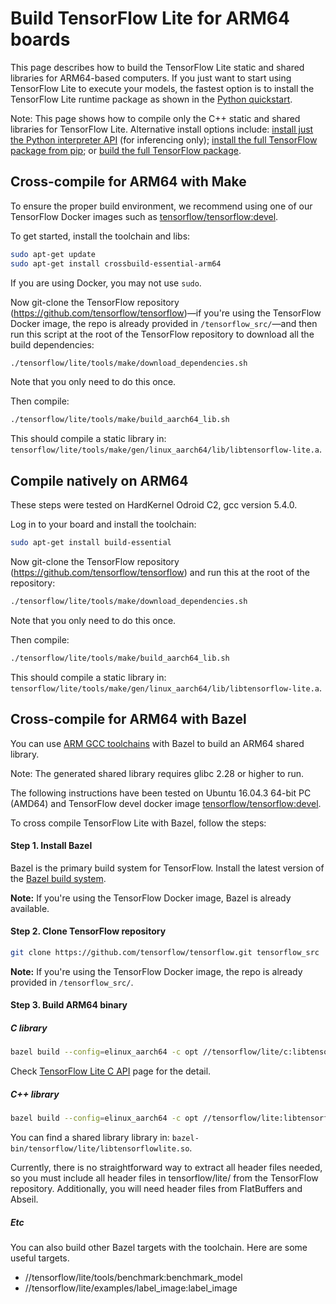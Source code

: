 # Build TensorFlow Lite for ARM64 boards

This page describes how to build the TensorFlow Lite static and shared libraries
for ARM64-based computers. If you just want to start using TensorFlow Lite to
execute your models, the fastest option is to install the TensorFlow Lite
runtime package as shown in the [Python quickstart](python.md).

Note: This page shows how to compile only the C++ static and shared libraries
for TensorFlow Lite. Alternative install options include:
[install just the Python interpreter API](python.md) (for inferencing only);
[install the full TensorFlow package from pip](https://www.tensorflow.org/install/pip);
or
[build the full TensorFlow package](https://www.tensorflow.org/install/source).

## Cross-compile for ARM64 with Make

To ensure the proper build environment, we recommend using one of our TensorFlow
Docker images such as
[tensorflow/tensorflow:devel](https://hub.docker.com/r/tensorflow/tensorflow/tags/).

To get started, install the toolchain and libs:

```bash
sudo apt-get update
sudo apt-get install crossbuild-essential-arm64
```

If you are using Docker, you may not use `sudo`.

Now git-clone the TensorFlow repository
(https://github.com/tensorflow/tensorflow)—if you're using the TensorFlow Docker
image, the repo is already provided in `/tensorflow_src/`—and then run this
script at the root of the TensorFlow repository to download all the build
dependencies:

```bash
./tensorflow/lite/tools/make/download_dependencies.sh
```

Note that you only need to do this once.

Then compile:

```bash
./tensorflow/lite/tools/make/build_aarch64_lib.sh
```

This should compile a static library in:
`tensorflow/lite/tools/make/gen/linux_aarch64/lib/libtensorflow-lite.a`.

## Compile natively on ARM64

These steps were tested on HardKernel Odroid C2, gcc version 5.4.0.

Log in to your board and install the toolchain:

```bash
sudo apt-get install build-essential
```

Now git-clone the TensorFlow repository
(https://github.com/tensorflow/tensorflow) and run this at the root of the
repository:

```bash
./tensorflow/lite/tools/make/download_dependencies.sh
```

Note that you only need to do this once.

Then compile:

```bash
./tensorflow/lite/tools/make/build_aarch64_lib.sh
```

This should compile a static library in:
`tensorflow/lite/tools/make/gen/linux_aarch64/lib/libtensorflow-lite.a`.

## Cross-compile for ARM64 with Bazel

You can use
[ARM GCC toolchains](https://github.com/tensorflow/tensorflow/tree/master/third_party/toolchains/embedded/arm-linux)
with Bazel to build an ARM64 shared library.

Note: The generated shared library requires glibc 2.28 or higher to run.

The following instructions have been tested on Ubuntu 16.04.3 64-bit PC (AMD64)
and TensorFlow devel docker image
[tensorflow/tensorflow:devel](https://hub.docker.com/r/tensorflow/tensorflow/tags/).

To cross compile TensorFlow Lite with Bazel, follow the steps:

#### Step 1. Install Bazel

Bazel is the primary build system for TensorFlow. Install the latest version of
the [Bazel build system](https://bazel.build/versions/master/docs/install.html).

**Note:** If you're using the TensorFlow Docker image, Bazel is already
available.

#### Step 2. Clone TensorFlow repository

```sh
git clone https://github.com/tensorflow/tensorflow.git tensorflow_src
```

**Note:** If you're using the TensorFlow Docker image, the repo is already
provided in `/tensorflow_src/`.

#### Step 3. Build ARM64 binary

##### C library

```bash
bazel build --config=elinux_aarch64 -c opt //tensorflow/lite/c:libtensorflowlite_c.so
```

Check
[TensorFlow Lite C API](https://github.com/tensorflow/tensorflow/tree/master/tensorflow/lite/c)
page for the detail.

##### C++ library

```bash
bazel build --config=elinux_aarch64 -c opt //tensorflow/lite:libtensorflowlite.so
```

You can find a shared library library in:
`bazel-bin/tensorflow/lite/libtensorflowlite.so`.

Currently, there is no straightforward way to extract all header files needed,
so you must include all header files in tensorflow/lite/ from the TensorFlow
repository. Additionally, you will need header files from FlatBuffers and
Abseil.

##### Etc

You can also build other Bazel targets with the toolchain. Here are some useful
targets.

*   //tensorflow/lite/tools/benchmark:benchmark_model
*   //tensorflow/lite/examples/label_image:label_image
